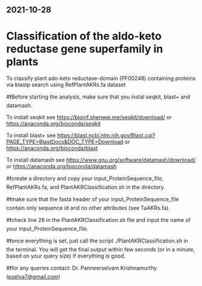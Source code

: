 ## 2021-10-28
# Classification of the aldo-keto reductase gene superfamily in plants
To classify plant ado-keto reductase-domain (PF00248) containing proteins via blastp search using RefPlantAKRs.fa dataset

#❗️Before starting the analysis, make sure that you instal seqkit, blast+ and datamash.

To install seqkit see https://bioinf.shenwei.me/seqkit/download/ or https://anaconda.org/bioconda/seqkit

To install blast+ see https://blast.ncbi.nlm.nih.gov/Blast.cgi?PAGE_TYPE=BlastDocs&DOC_TYPE=Download or https://anaconda.org/bioconda/blast

To install datamash see https://www.gnu.org/software/datamash/download/ or https://anaconda.org/bioconda/datamash

#❗️create a directory and copy your input_ProteinSequence_file, RefPlantAKRs.fa, and PlantAKRClassification.sh in the directory.

#❗️make sure that the fasta header of your input_ProteinSequence_file contain only sequence id and no other attributes (see TaAKRs.fa).

#❗️check line 26 in the PlantAKRClassification.sh file and input the name of your input_ProteinSequence_file. 

#❗️once everything is set, just call the script ./PlantAKRClassification.sh in the terminal. You will get the final output within few seconds (or in a minute, based on your query size) if everything is good.

#❗️for any queries contact: Dr. Panneerselvam Krishnamurthy (pselva7@gmail.com)
